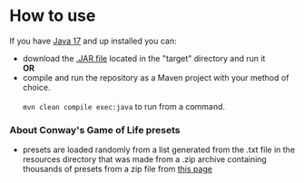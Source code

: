 # How to use
If you have [Java 17](https://www.oracle.com/java/technologies/javase/jdk17-archive-downloads.html) and up installed you can:
- download the [.JAR file](https://github.com/DynamiteBob17/CFR-Screensaver/raw/main/target/CFR.jar) located in the "target" directory and run it  
**OR**
- compile and run the repository as a Maven project with your method of choice.</br></br>
`mvn clean compile exec:java` to run from a command.  

### About Conway's Game of Life presets  
- presets are loaded randomly from a list generated from the .txt file in the resources directory that was made from a .zip archive containing thousands of presets from a zip file from [this page](https://conwaylife.com/wiki)

